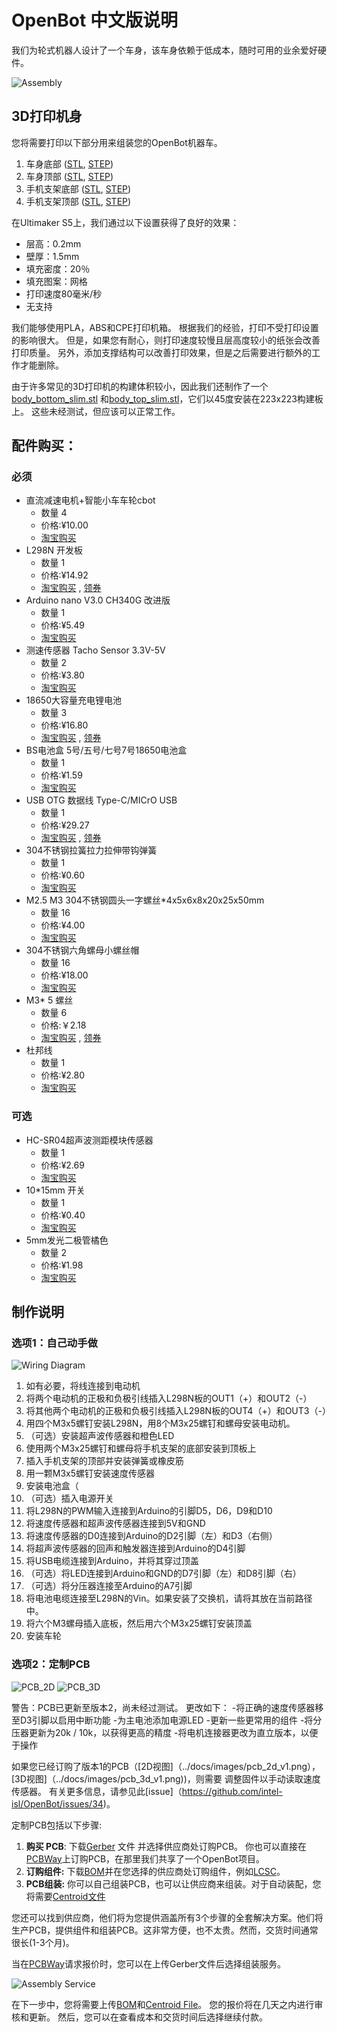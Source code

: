 # OpenBot 中文版说明

我们为轮式机器人设计了一个车身，该车身依赖于低成本，随时可用的业余爱好硬件。

![Assembly](../docs/images/assembly.gif)
## 3D打印机身
您将需要打印以下部分用来组装您的OpenBot机器车。

1) 车身底部 ([STL](body_bottom.stl), [STEP](body_bottom.step))
2) 车身顶部 ([STL](body_top.stl), [STEP](body_top.step))
3) 手机支架底部 ([STL](phone_mount_bottom.stl), [STEP](phone_mount_bottom.step))
4) 手机支架顶部 ([STL](phone_mount_top.stl), [STEP](phone_mount_top.step))

在Ultimaker S5上，我们通过以下设置获得了良好的效果：

- 层高：0.2mm
- 壁厚：1.5mm
- 填充密度：20％
- 填充图案：网格
- 打印速度80毫米/秒
- 无支持

我们能够使用PLA，ABS和CPE打印机箱。 根据我们的经验，打印不受打印设置的影响很大。 但是，如果您有耐心，则打印速度较慢且层高度较小的纸张会改善打印质量。 另外，添加支撑结构可以改善打印效果，但是之后需要进行额外的工作才能删除。

由于许多常见的3D打印机的构建体积较小，因此我们还制作了一个[body_bottom_slim.stl](./body_bottom_slim.stl) 和[body_top_slim.stl](./body_top_slim.stl)，它们以45度安装在223x223构建板上。 这些未经测试，但应该可以正常工作。

## 配件购买：


### 必须
- 直流减速电机+智能小车车轮cbot 
    - 数量 4
    - 价格:¥10.00
    - [淘宝购买](https://s.click.taobao.com/GA955xu)
- L298N 开发板
    - 数量 1
    - 价格:¥14.92
    - [淘宝购买](https://s.click.taobao.com/pyt45xu) , [领券](https://s.click.taobao.com/C1nJ4xu)
- Arduino nano V3.0 CH340G 改进版 
    - 数量 1
    - 价格:¥5.49
    - [淘宝购买](https://s.click.taobao.com/iI1K4xu)
- 测速传感器 Tacho Sensor 3.3V-5V
    - 数量 2
    - 价格:¥3.80
    - [淘宝购买](https://s.click.taobao.com/jMA45xu)
- 18650大容量充电锂电池
    - 数量 3
    - 价格:¥16.80
    - [淘宝购买](https://s.click.taobao.com/5jj45xu) , [领券](https://s.click.taobao.com/ww855xu)
- BS电池盒 5号/五号/七号7号18650电池盒 
    - 数量 1
    - 价格:¥1.59
    - [淘宝购买](https://s.click.taobao.com/tzcJ4xu)
- USB OTG 数据线 Type-C/MICrO USB
    - 数量 1
    - 价格:¥29.27
    - [淘宝购买](https://s.click.taobao.com/vmo45xu) , [领券](https://s.click.taobao.com/zjmJ4xu)
- 304不锈钢拉簧拉力拉伸带钩弹簧 
    - 数量 1
    - 价格:¥0.60
    - [淘宝购买](https://s.click.taobao.com/nj1Kzwu)
- M2.5 M3 304不锈钢圆头一字螺丝*4x5x6x8x20x25x50mm
    - 数量 16
    - 价格:¥4.00
    - [淘宝购买](https://s.click.taobao.com/GGF45xu)
- 304不锈钢六角螺母小螺丝帽
    - 数量 16
    - 价格:¥18.00
    - [淘宝购买](https://s.click.taobao.com/3roD0xu)
- M3* 5 螺丝
    - 数量 6
    - 价格:￥2.18
    - [淘宝购买](https://s.click.taobao.com/WHO55xu) , [领券](https://s.click.taobao.com/6Np45xu)
- 杜邦线
    - 数量 1
    - 价格:¥2.80
    - [淘宝购买](https://s.click.taobao.com/nfSJ4xu)

### 可选
- HC-SR04超声波测距模块传感器
    - 数量 1
    - 价格:¥2.69
    - [淘宝购买](https://s.click.taobao.com/q5545xu)
- 10*15mm 开关
    - 数量 1
    - 价格:¥0.40
    - [淘宝购买](https://m.tb.cn/h.VybOsxh)
- 5mm发光二极管橘色 
    - 数量 2
    - 价格:¥1.98
    - [淘宝购买](https://s.click.taobao.com/rjXJ4xu)

## 制作说明

### 选项1：自己动手做

![Wiring Diagram](../docs/images/wiring_diagram.jpg)

1. 如有必要，将线连接到电动机
2. 将两个电动机的正极和负极引线插入L298N板的OUT1（+）和OUT2（-）
3. 将其他两个电动机的正极和负极引线插入L298N板的OUT4（+）和OUT3（-）
4. 用四个M3x5螺钉安装L298N，用8个M3x25螺钉和螺母安装电动机。
5. （可选）安装超声波传感器和橙色LED
6. 使用两个M3x25螺钉和螺母将手机支架的底部安装到顶板上
7. 插入手机支架的顶部并安装弹簧或橡皮筋
8. 用一颗M3x5螺钉安装速度传感器
9. 安装电池盒（
10. （可选）插入电源开关
11. 将L298N的PWM输入连接到Arduino的引脚D5，D6，D9和D10
12. 将速度传感器和超声波传感器连接到5V和GND
13. 将速度传感器的D0连接到Arduino的D2引脚（左）和D3（右侧）
14. 将超声波传感器的回声和触发器连接到Arduino的D4引脚
15. 将USB电缆连接到Arduino，并将其穿过顶盖
16. （可选）将LED连接到Arduino和GND的D7引脚（左）和D8引脚（右）
17. （可选）将分压器连接至Arduino的A7引脚
18. 将电池电缆连接至L298N的Vin。如果安装了交换机，请将其放在当前路径中。
19. 将六个M3螺母插入底板，然后用六个M3x25螺钉安装顶盖
20. 安装车轮

### 选项2：定制PCB
![PCB_2D](../docs/images/pcb_2d_v2.png)
![PCB_3D](../docs/images/pcb_3d_v2.png)

警告：PCB已更新至版本2，尚未经过测试。 更改如下：
-将正确的速度传感器移至D3引脚以启用中断功能
-为主电池添加电源LED
-更新一些更常用的组件
-将分压器更新为20k / 10k，以获得更高的精度
-将电机连接器更改为直立版本，以便于操作

如果您已经订购了版本1的PCB（[2D视图]（../docs/images/pcb_2d_v1.png），[3D视图]（../docs/images/pcb_3d_v1.png))，则需要 调整固件以手动读取速度传感器。 有关更多信息，请参见此[issue]（https://github.com/intel-isl/OpenBot/issues/34)。

定制PCB包括以下步骤:
1) **购买 PCB**: 下载[Gerber](gerber_v2.zip) 文件 并选择供应商处订购PCB。 你也可以直接在[PCBWay](https://www.pcbway.com/project/shareproject/OpenBot__Turning_Smartphones_into_Robots.html)上订购PCB，在那里我们共享了一个OpenBot项目。
2) **订购组件:** 下载[BOM](BOM_v2.csv)并在您选择的供应商处订购组件，例如[LCSC](https://lcsc.com)。
3) **PCB组装:** 你可以自己组装PCB，也可以让供应商来组装。对于自动装配，您将需要[Centroid文件](centroid_file_v2.csv)

您还可以找到供应商，他们将为您提供涵盖所有3个步骤的全套解决方案。他们将生产PCB，提供组件和组装PCB。这非常方便，也不太贵。然而，交货时间通常很长(1-3个月)。

当在[PCBWay](https://www.pcbway.com/orderonline.aspx)请求报价时，您可以在上传Gerber文件后选择组装服务。

![Assembly Service](../docs/images/assembly_service.jpg)

在下一步中，您将需要上传[BOM](BOM.csv)和[Centroid File](centroid_file.csv)。 您的报价将在几天之内进行审核和更新。 然后，您可以在查看成本和交货时间后选择继续付款。
